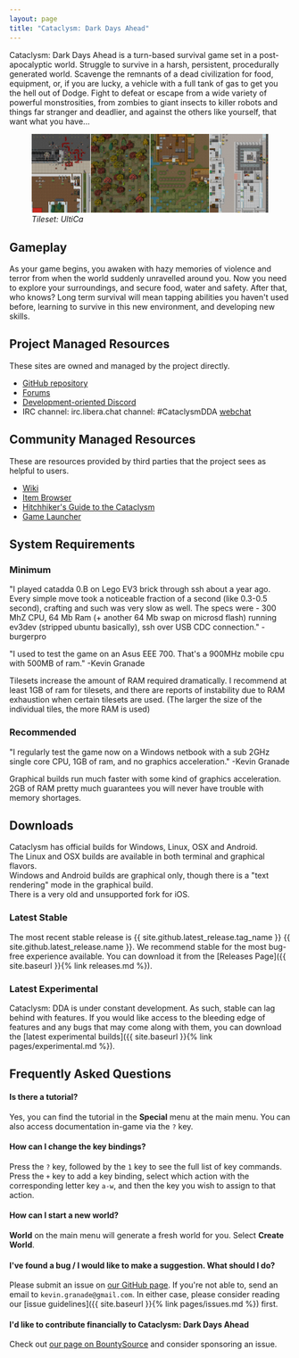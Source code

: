 ```yaml
---
layout: page
title: "Cataclysm: Dark Days Ahead"
---
```


Cataclysm: Dark Days Ahead is a turn-based survival game set in a post-apocalyptic world. Struggle to survive in a harsh, persistent, procedurally generated world. Scavenge the remnants of a dead civilization for food, equipment, or, if you are lucky, a vehicle with a full tank of gas to get you the hell out of Dodge. Fight to defeat or escape from a wide variety of powerful monstrosities, from zombies to giant insects to killer robots and things far stranger and deadlier, and against the others like yourself, that want what you have...

<figure>
  <img src="assets/images/showcase-ultica.png" alt="Showcase image. Tileset: UltiCa">
  <figcaption>
    <em>Tileset: UltiCa</em>
  </figcaption>
</figure>

## Gameplay

As your game begins, you awaken with hazy memories of violence and terror from when the world suddenly unravelled around you.  Now you need to explore your surroundings, and secure food, water and safety.  After that, who knows?  Long term survival will mean tapping abilities you haven't used before, learning to survive in this new environment, and developing new skills.

## Project Managed Resources
These sites are owned and managed by the project directly.
* [GitHub repository](https://github.com/CleverRaven/Cataclysm-DDA)
* [Forums](https://discourse.cataclysmdda.org)
* [Development-oriented Discord](https://discord.gg/jFEc7Yp)
* IRC channel: irc.libera.chat channel: #CataclysmDDA [webchat](https://kiwiirc.com/nextclient/irc.libera.chat#CataclysmDDA)

## Community Managed Resources
These are resources provided by third parties that the project sees as helpful to users.
* [Wiki](http://cddawiki.chezzo.com/cdda_wiki/index.php)
* [Item Browser](http://cdda-trunk.chezzo.com/)
* [Hitchhiker's Guide to the Cataclysm](https://nornagon.github.io/cdda-guide/)
* [Game Launcher](https://discourse.cataclysmdda.org/t/cdda-game-launcher-automatic-updates-and-more)

## System Requirements
### Minimum
"I played catadda 0.B on Lego EV3 brick through ssh about a year ago. Every simple move took a noticeable fraction of a second (like 0.3-0.5 second), crafting and such was very slow as well. The specs were - 300 MhZ CPU, 64 Mb Ram (+ another 64 Mb swap on microsd flash) running ev3dev (stripped ubuntu basically), ssh over USB CDC connection." -burgerpro

"I used to test the game on an Asus EEE 700. That's a 900MHz mobile cpu with 500MB of ram." -Kevin Granade

Tilesets increase the amount of RAM required dramatically. I recommend at least 1GB of ram for tilesets, and there are reports of instability due to RAM exhaustion when certain tilesets are used. (The larger the size of the individual tiles, the more RAM is used)

### Recommended
"I regularly test the game now on a Windows netbook with a sub 2GHz single core CPU, 1GB of ram, and no graphics acceleration." -Kevin Granade

Graphical builds run much faster with some kind of graphics acceleration.  2GB of RAM pretty much guarantees you will never have trouble with memory shortages.

## Downloads

Cataclysm has official builds for Windows, Linux, OSX and Android.  
The Linux and OSX builds are available in both terminal and graphical flavors.  
Windows and Android builds are graphical only, though there is a "text rendering" mode in the graphical build.  
There is a very old and unsupported fork for iOS.

### Latest Stable
The most recent stable release is {{ site.github.latest_release.tag_name }} {{ site.github.latest_release.name }}.  We recommend stable for the most bug-free experience available.  You can download it from the [Releases Page]({{ site.baseurl }}{% link releases.md %}).

### Latest Experimental
Cataclysm: DDA is under constant development. As such, stable can lag behind with features. If you would like access to the bleeding edge of features and any bugs that may come along with them, you can download the [latest experimental builds]({{ site.baseurl }}{% link pages/experimental.md %}).

## Frequently Asked Questions

#### Is there a tutorial?

Yes, you can find the tutorial in the **Special** menu at the main menu. You can also access documentation in-game via the `?` key.

#### How can I change the key bindings?

Press the `?` key, followed by the `1` key to see the full list of key commands. Press the `+` key to add a key binding, select which action with the corresponding letter key `a-w`, and then the key you wish to assign to that action.

#### How can I start a new world?

**World** on the main menu will generate a fresh world for you. Select **Create World**.

#### I've found a bug / I would like to make a suggestion. What should I do?

Please submit an issue on [our GitHub page](https://github.com/CleverRaven/Cataclysm-DDA/issues/). If you're not able to, send an email to `kevin.granade@gmail.com`.  In either case, please consider reading our [issue guidelines]({{ site.baseurl }}{% link pages/issues.md %}) first.

#### I'd like to contribute financially to Cataclysm: Dark Days Ahead

Check out [our page on BountySource](https://www.bountysource.com/teams/cataclysm-dda) and consider sponsoring an issue.
